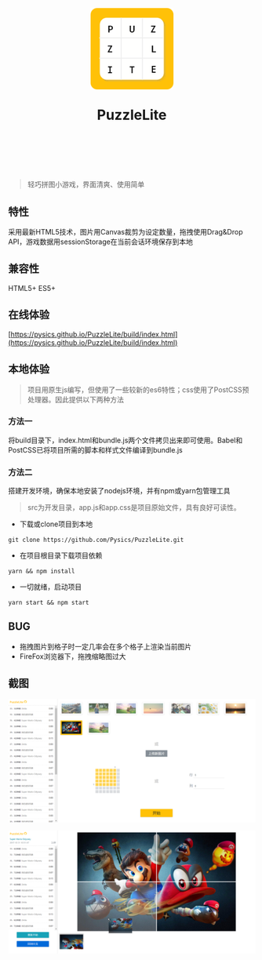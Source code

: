 <h1 align="center">
	<img width="170" src="./build/images/logo.png" />
  	<p>PuzzleLite</p>
	<br>
	<br>
</h1>

> 轻巧拼图小游戏，界面清爽、使用简单

## 特性
采用最新HTML5技术，图片用Canvas裁剪为设定数量，拖拽使用Drag&Drop API，游戏数据用sessionStorage在当前会话环境保存到本地

## 兼容性
HTML5+ ES5+

## 在线体验
[https://pysics.github.io/PuzzleLite/build/index.html](https://pysics.github.io/PuzzleLite/build/index.html)

## 本地体验

> 项目用原生js编写，但使用了一些较新的es6特性；css使用了PostCSS预处理器。因此提供以下两种方法


### 方法一
将build目录下，index.html和bundle.js两个文件拷贝出来即可使用。Babel和PostCSS已将项目所需的脚本和样式文件编译到bundle.js


### 方法二
搭建开发环境，确保本地安装了nodejs环境，并有npm或yarn包管理工具
> src为开发目录，app.js和app.css是项目原始文件，具有良好可读性。

- 下载或clone项目到本地
```
git clone https://github.com/Pysics/PuzzleLite.git
```

- 在项目根目录下载项目依赖
```
yarn && npm install
```

- 一切就绪，启动项目
```
yarn start && npm start
```

## BUG
- 拖拽图片到格子时一定几率会在多个格子上渲染当前图片
- FireFox浏览器下，拖拽缩略图过大

## 截图
![Home Page](./build/images/home.png)


![Gaming Page](./build/images/gaming.png)
